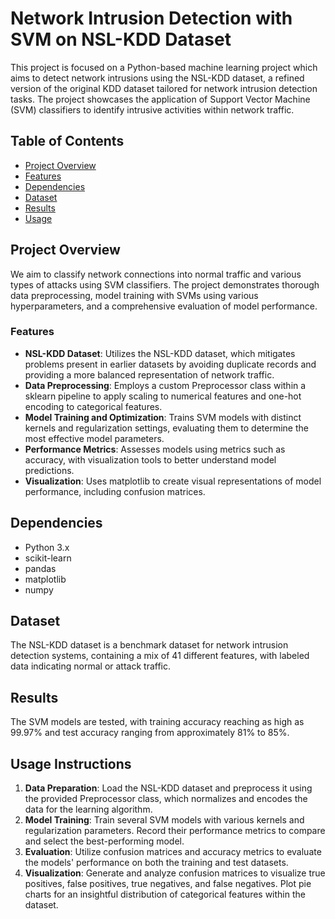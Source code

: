 # Network Intrusion Detection with SVM on NSL-KDD Dataset

This project is focused on a Python-based machine learning project which aims to detect network intrusions using the NSL-KDD dataset, a refined version of the original KDD dataset tailored for network intrusion detection tasks. The project showcases the application of Support Vector Machine (SVM) classifiers to identify intrusive activities within network traffic.

## Table of Contents

-   [Project Overview](#project)
-   [Features](#features)
-   [Dependencies](#dependencies)
-   [Dataset](#dataset)
-   [Results](#results)
-   [Usage ](#usage)

## Project Overview

We aim to classify network connections into normal traffic and various types of attacks using SVM classifiers. The project demonstrates thorough data preprocessing, model training with SVMs using various hyperparameters, and a comprehensive evaluation of model performance.

### Features

-   **NSL-KDD Dataset**: Utilizes the NSL-KDD dataset, which mitigates problems present in earlier datasets by avoiding duplicate records and providing a more balanced representation of network traffic.
-   **Data Preprocessing**: Employs a custom Preprocessor class within a sklearn pipeline to apply scaling to numerical features and one-hot encoding to categorical features.
-   **Model Training and Optimization**: Trains SVM models with distinct kernels and regularization settings, evaluating them to determine the most effective model parameters.
-   **Performance Metrics**: Assesses models using metrics such as accuracy, with visualization tools to better understand model predictions.
-   **Visualization**: Uses matplotlib to create visual representations of model performance, including confusion matrices.

## Dependencies

-   Python 3.x
-   scikit-learn
-   pandas
-   matplotlib
-   numpy

## Dataset

The NSL-KDD dataset is a benchmark dataset for network intrusion detection systems, containing a mix of 41 different features, with labeled data indicating normal or attack traffic.

## Results

The SVM models are tested, with training accuracy reaching as high as 99.97% and test accuracy ranging from approximately 81% to 85%.

## Usage Instructions

1. **Data Preparation**: Load the NSL-KDD dataset and preprocess it using the provided Preprocessor class, which normalizes and encodes the data for the learning algorithm.
2. **Model Training**: Train several SVM models with various kernels and regularization parameters. Record their performance metrics to compare and select the best-performing model.
3. **Evaluation**: Utilize confusion matrices and accuracy metrics to evaluate the models' performance on both the training and test datasets.
4. **Visualization**: Generate and analyze confusion matrices to visualize true positives, false positives, true negatives, and false negatives. Plot pie charts for an insightful distribution of categorical features within the dataset.
